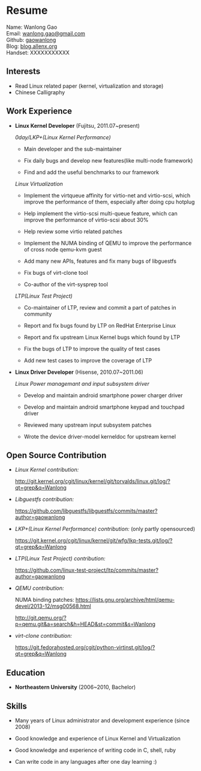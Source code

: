 Resume
======

Name: Wanlong Gao  
Email: [wanlong.gao@gmail.com](mailto:wanlong.gao@gmail.com)  
Github: [gaowanlong](https://github.com/gaowanlong)  
Blog: [blog.allenx.org](http://blog.allenx.org)  
Handset: XXXXXXXXXXX


Interests
---------

*   Read Linux related paper (kernel, virtualization and storage)
*   Chinese Calligraphy

Work Experience
---------------

*   **Linux Kernel Developer** (Fujitsu, 2011.07~present)

    *0day/LKP+(Linux Kernel Performance)*

    - Main developer and the sub-maintainer

    - Fix daily bugs and develop new features(like multi-node framework)

    - Find and add the useful benchmarks to our framework

    *Linux Virtualization*

    - Implement the virtqueue affinity for virtio-net and virtio-scsi, which
      improve the performance of them, especially after doing cpu hotplug

    - Help implement the virtio-scsi multi-queue feature, which can improve
      the performance of virtio-scsi about 30%

    - Help review some virtio related patches

    - Implement the NUMA binding of QEMU to improve the performance of cross
      node qemu-kvm guest

    - Add many new APIs, features and fix many bugs of libguestfs

    - Fix bugs of virt-clone tool

    - Co-author of the virt-sysprep tool


    *LTP(Linux Test Project)*

    - Co-maintainer of LTP, review and commit a part of patches in community

    - Report and fix bugs found by LTP on RedHat Enterprise Linux

    - Report and fix upstream Linux Kernel bugs which found by LTP

    - Fix the bugs of LTP to improve the quality of test cases

    - Add new test cases to improve the coverage of LTP


*   **Linux Driver Developer** (Hisense, 2010.07~2011.06)

    *Linux Power managemant and input subsystem driver*

    - Develop and maintain android smartphone power charger driver

    - Develop and maintain android smartphone keypad and touchpad driver

    - Reviewed many upstream input subsystem patches

    - Wrote the device driver-model kerneldoc for upstream kernel


Open Source Contribution
-----------------------

*   *Linux Kernel contribution:*

    <http://git.kernel.org/cgit/linux/kernel/git/torvalds/linux.git/log/?qt=grep&q=Wanlong>

*   *Libguestfs contribution:*

    <https://github.com/libguestfs/libguestfs/commits/master?author=gaowanlong>

*   *LKP+(Linux Kernel Performance) contribution:* (only partly opensourced)

    <https://git.kernel.org/cgit/linux/kernel/git/wfg/lkp-tests.git/log/?qt=grep&q=Wanlong>

*   *LTP(Linux Test Project) contribution:*

    <https://github.com/linux-test-project/ltp/commits/master?author=gaowanlong>

*   *QEMU contribution:*

    NUMA binding patches: <https://lists.gnu.org/archive/html/qemu-devel/2013-12/msg00568.html>

    <http://git.qemu.org/?p=qemu.git&a=search&h=HEAD&st=commit&s=Wanlong>

*   *virt-clone contribution:*

    <https://git.fedorahosted.org/cgit/python-virtinst.git/log/?qt=grep&q=Wanlong>


Education
---------

*   **Northeastern University** (2006~2010, Bachelor)


Skills
------

*   Many years of Linux administrator and development experience (since 2008)

*   Good knowledge and experience of Linux Kernel and Virtualization

*   Good knowledge and experience of writing code in C, shell, ruby

*   Can write code in any languages after one day learning :)
